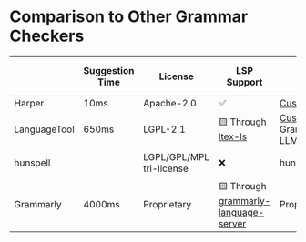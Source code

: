# Comparison to Other Grammar Checkers

|              | Suggestion Time | License                  | LSP Support                                                                                          | Ruleset                                                                                   | Multi-Lingual/Multi-Dialect |
| ------------ | --------------- | ------------------------ | ---------------------------------------------------------------------------------------------------- | ----------------------------------------------------------------------------------------- | --------------------------- |
| Harper       | 10ms            | Apache-2.0               | ✅                                                                                                   | [Custom](https://github.com/automattic/harper/tree/master/harper-core/src/linting)     | ❌                          |
| LanguageTool | 650ms           | LGPL-2.1                 | 🟨 Through [ltex-ls](https://github.com/valentjn/ltex-ls)                                            | [Custom](https://community.languagetool.org/rule/list?lang=en) + N-Gram Based + LLM Based | 🟨 Not simultaneously       |
| hunspell     |                 | LGPL/GPL/MPL tri-license | ❌                                                                                                   | hunspell/MySpell                                                                          | 🟨 Not simultaneously       |
| Grammarly    | 4000ms          | Proprietary              | 🟨 Through [grammarly-language-server](https://github.com/emacs-grammarly/grammarly-language-server) | Proprietary                                                                               | ❌                          |
